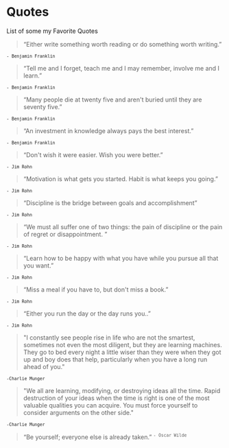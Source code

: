 # Quotes
List of some my Favorite Quotes

> “Either write something worth reading or do something worth writing.”
 
<sup>`- Benjamin Franklin`</sup>

>“Tell me and I forget, teach me and I may remember, involve me and I learn.” 

<sup>`- Benjamin Franklin`</sup>

>“Many people die at twenty five and aren't buried until they are seventy five.” 

<sup>`- Benjamin Franklin`</sup>

>“An investment in knowledge always pays the best interest.” 

<sup>`- Benjamin Franklin`</sup>

> “Don't wish it were easier. Wish you were better.” 

<sup>`- Jim Rohn`</sup>

>“Motivation is what gets you started. Habit is what keeps you going.” 

<sup>`- Jim Rohn`</sup>

>“Discipline is the bridge between goals and accomplishment” 

<sup>`- Jim Rohn`</sup>

>“We must all suffer one of two things: the pain of discipline or the pain of regret or disappointment. ” 

<sup>`- Jim Rohn`</sup>

>“Learn how to be happy with what you have while you pursue all that you want.”

<sup>`- Jim Rohn`</sup>

>“Miss a meal if you have to, but don't miss a book.” 

<sup>`- Jim Rohn`</sup>

>“Either you run the day or the day runs you..” 

<sup>`- Jim Rohn`</sup>

> "I constantly see people rise in life who are not the smartest, sometimes not even the most diligent, but they are learning machines. They go to bed every night a little wiser than they were when they got up and boy does that help, particularly when you have a long run ahead of you." 

<sup>`-Charlie Munger`</sup>

>"We all are learning, modifying, or destroying ideas all the time. Rapid destruction of your ideas when the time is right is one of the most valuable qualities you can acquire. You must force yourself to consider arguments on the other side."

<sup>`-Charlie Munger`</sup>

> “Be yourself; everyone else is already taken.” 
<sup>`- Oscar Wilde`</sup>

